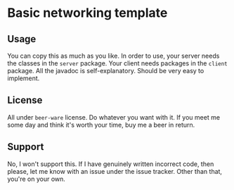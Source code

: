 # Basic networking template

## Usage
You can copy this as much as you like. In order to use, your server needs the classes in the `server` package. Your
client needs packages in the `client` package. All the javadoc is self-explanatory. Should be very easy to implement.

## License
All under `beer-ware` license. Do whatever you want with it. If you meet me some day and think it's worth your time, buy
me a beer in return.

## Support
No, I won't support this. If I have genuinely written incorrect code, then please, let me know with an issue under the
issue tracker. Other than that, you're on your own.